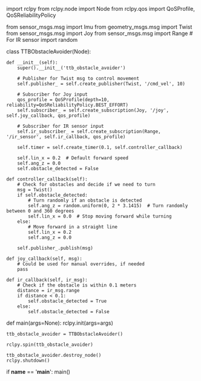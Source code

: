 import rclpy
from rclpy.node import Node
from rclpy.qos import QoSProfile, QoSReliabilityPolicy

from sensor_msgs.msg import Imu
from geometry_msgs.msg import Twist
from sensor_msgs.msg import Joy
from sensor_msgs.msg import Range  # For IR sensor
import random


class TTBObstacleAvoider(Node):

    def __init__(self):
        super().__init__('ttb_obstacle_avoider')

        # Publisher for Twist msg to control movement
        self.publisher_ = self.create_publisher(Twist, '/cmd_vel', 10)

        # Subscriber for Joy input
        qos_profile = QoSProfile(depth=10, reliability=QoSReliabilityPolicy.BEST_EFFORT)
        self.subscriber_ = self.create_subscription(Joy, '/joy', self.joy_callback, qos_profile)

        # Subscriber for IR sensor input
        self.ir_subscriber_ = self.create_subscription(Range, '/ir_sensor', self.ir_callback, qos_profile)

        self.timer = self.create_timer(0.1, self.controller_callback)

        self.lin_x = 0.2  # Default forward speed
        self.ang_z = 0.0
        self.obstacle_detected = False

    def controller_callback(self):
        # Check for obstacles and decide if we need to turn
        msg = Twist()
        if self.obstacle_detected:
            # Turn randomly if an obstacle is detected
            self.ang_z = random.uniform(0, 2 * 3.1415)  # Turn randomly between 0 and 360 degrees
            self.lin_x = 0.0  # Stop moving forward while turning
        else:
            # Move forward in a straight line
            self.lin_x = 0.2
            self.ang_z = 0.0

        self.publisher_.publish(msg)

    def joy_callback(self, msg):
        # Could be used for manual overrides, if needed
        pass

    def ir_callback(self, ir_msg):
        # Check if the obstacle is within 0.1 meters
        distance = ir_msg.range
        if distance < 0.1:
            self.obstacle_detected = True
        else:
            self.obstacle_detected = False


def main(args=None):
    rclpy.init(args=args)

    ttb_obstacle_avoider = TTBObstacleAvoider()

    rclpy.spin(ttb_obstacle_avoider)

    ttb_obstacle_avoider.destroy_node()
    rclpy.shutdown()


if __name__ == '__main__':
    main()